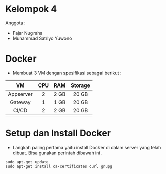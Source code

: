 # Kelompok 4
Anggota :
- Fajar Nugraha
- Muhammad Satriyo Yuwono

# Docker

- Membuat 3 VM dengan spesifikasi sebagai berikut :

|      VM      |  CPU  |  RAM  | Storage |
|    :---:     | :---: | :---: |  :---:  | 
|  Appserver   |   2   | 2 GB  |  20 GB  |
|   Gateway    |   1   | 1 GB  |  20 GB  |
|    CI/CD     |   2   | 2 GB  |  20 GB  |

# Setup dan Install Docker
- Langkah paling pertama yaitu install Docker di dalam server yang telah dibuat. Bisa gunakan perintah dibawah ini.
```
sudo apt-get update
sudo apt-get install ca-certificates curl gnupg
```
